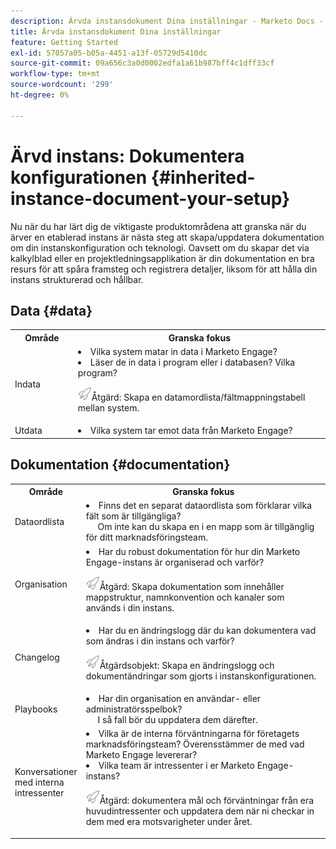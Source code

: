 ```yaml
---
description: Ärvda instansdokument Dina inställningar - Marketo Docs - Produktdokumentation
title: Ärvda instansdokument Dina inställningar
feature: Getting Started
exl-id: 57057a05-b05a-4451-a13f-05729d5410dc
source-git-commit: 09a656c3a0d0002edfa1a61b987bff4c1dff33cf
workflow-type: tm+mt
source-wordcount: '299'
ht-degree: 0%

---
```


# Ärvd instans: Dokumentera konfigurationen {#inherited-instance-document-your-setup}

Nu när du har lärt dig de viktigaste produktområdena att granska när du ärver en etablerad instans är nästa steg att skapa/uppdatera dokumentation om din instanskonfiguration och teknologi. Oavsett om du skapar det via kalkylblad eller en projektledningsapplikation är din dokumentation en bra resurs för att spåra framsteg och registrera detaljer, liksom för att hålla din instans strukturerad och hållbar.

## Data {#data}

<table style="table-layout:auto">
 <tbody>
  <tr>
   <th style="width:20%">Område</th>
   <th>Granska fokus</th>
  </tr>
  <tr>
   <td>Indata</td>
   <td><li>Vilka system matar in data i Marketo Engage?</li>
   <li>Läser de in data i program eller i databasen? Vilka program?</li>
   <p><img src="assets/action-item-icon.png" alt="ikon för funktionsmakroobjekt">Åtgärd: Skapa en datamordlista/fältmappningstabell mellan system.</td>
  </tr>
  <tr>
   <td>Utdata</td>
   <td><li>Vilka system tar emot data från Marketo Engage?</li></td>
  </tr>
 </tbody>
</table>

## Dokumentation {#documentation}

<table style="table-layout:auto">
 <tbody>
  <tr>
   <th style="width:20%">Område</th>
   <th>Granska fokus</th>
  </tr>
  <tr>
   <td>Dataordlista</td>
   <td><li>Finns det en separat dataordlista som förklarar vilka fält som är tillgängliga?
   <br/>     Om inte kan du skapa en i en mapp som är tillgänglig för ditt marknadsföringsteam.</li></td>
  </tr>
  <tr>
   <td>Organisation</td>
    <td><li>Har du robust dokumentation för hur din Marketo Engage-instans är organiserad och varför?</li>
   <p><img src="assets/action-item-icon.png" alt="ikon för funktionsmakroobjekt">Åtgärd: Skapa dokumentation som innehåller mappstruktur, namnkonvention och kanaler som används i din instans.</td>
  </tr>
  <tr>
   <td>Changelog</td>
    <td><li>Har du en ändringslogg där du kan dokumentera vad som ändras i din instans och varför?</li>
    <p><img src="assets/action-item-icon.png" alt="ikon för funktionsmakroobjekt">Åtgärdsobjekt: Skapa en ändringslogg och dokumentändringar som gjorts i instanskonfigurationen.</td>
  </tr>
  <tr>
   <td>Playbooks</td>
    <td><li>Har din organisation en användar- eller administratörsspelbok?
    <br/>     I så fall bör du uppdatera dem därefter.</li></td>
  </tr>
  <tr>
   <td>Konversationer med interna intressenter</td>
    <td><li>Vilka är de interna förväntningarna för företagets marknadsföringsteam? Överensstämmer de med vad Marketo Engage levererar?</li>
   <li>Vilka team är intressenter i er Marketo Engage-instans?</li>
   <p><img src="assets/action-item-icon.png" alt="ikon för funktionsmakroobjekt">Åtgärd: dokumentera mål och förväntningar från era huvudintressenter och uppdatera dem när ni checkar in dem med era motsvarigheter under året.</td>
  </tr>
 </tbody>
</table>
